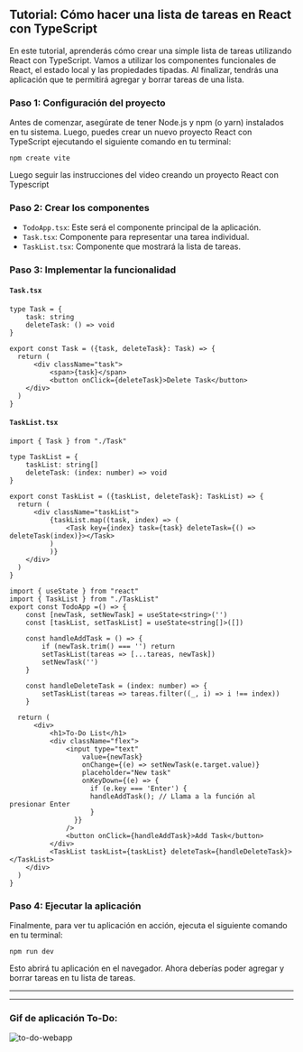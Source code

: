 ## Tutorial: Cómo hacer una lista de tareas en React con TypeScript

En este tutorial, aprenderás cómo crear una simple lista de tareas utilizando React con TypeScript. Vamos a utilizar los componentes funcionales de React, el estado local y las propiedades tipadas. Al finalizar, tendrás una aplicación que te permitirá agregar y borrar tareas de una lista.

### Paso 1: Configuración del proyecto

Antes de comenzar, asegúrate de tener Node.js y npm (o yarn) instalados en tu sistema. Luego, puedes crear un nuevo proyecto React con TypeScript ejecutando el siguiente comando en tu terminal:

```
npm create vite
```

Luego seguir las instrucciones del video creando un proyecto React con Typescript

### Paso 2: Crear los componentes

- `TodoApp.tsx`: Este será el componente principal de la aplicación.
- `Task.tsx`: Componente para representar una tarea individual.
- `TaskList.tsx`: Componente que mostrará la lista de tareas.

### Paso 3: Implementar la funcionalidad

#### `Task.tsx`

```
type Task = {
    task: string
    deleteTask: () => void
}

export const Task = ({task, deleteTask}: Task) => {
  return (
      <div className="task">
          <span>{task}</span>
          <button onClick={deleteTask}>Delete Task</button>
    </div>
  )
}
```

#### `TaskList.tsx`

```
import { Task } from "./Task"

type TaskList = {
    taskList: string[]
    deleteTask: (index: number) => void
}

export const TaskList = ({taskList, deleteTask}: TaskList) => {
  return (
      <div className="taskList">
          {taskList.map((task, index) => (
              <Task key={index} task={task} deleteTask={() => deleteTask(index)}></Task>
          )
          )}
    </div>
  )
}
```

```
import { useState } from "react"
import { TaskList } from "./TaskList"
export const TodoApp =() => {
    const [newTask, setNewTask] = useState<string>('')
    const [taskList, setTaskList] = useState<string[]>([])

    const handleAddTask = () => {
        if (newTask.trim() === '') return
        setTaskList(tareas => [...tareas, newTask])
        setNewTask('')
    }

    const handleDeleteTask = (index: number) => {
        setTaskList(tareas => tareas.filter((_, i) => i !== index))
    }

  return (
      <div>
          <h1>To-Do List</h1>
          <div className="flex">
              <input type="text"
                  value={newTask}
                  onChange={(e) => setNewTask(e.target.value)}
                  placeholder="New task"
                  onKeyDown={(e) => {
                    if (e.key === 'Enter') {
                    handleAddTask(); // Llama a la función al presionar Enter
                    }
                }}
              />
              <button onClick={handleAddTask}>Add Task</button>
          </div>
          <TaskList taskList={taskList} deleteTask={handleDeleteTask}></TaskList>
    </div>
  )
}
```

### Paso 4: Ejecutar la aplicación

Finalmente, para ver tu aplicación en acción, ejecuta el siguiente comando en tu terminal:

```
npm run dev
```

Esto abrirá tu aplicación en el navegador. Ahora deberías poder agregar y borrar tareas en tu lista de tareas.

---
---

### Gif de aplicación To-Do:
![to-do-webapp](https://github.com/user-attachments/assets/4499766a-7bc4-4b44-b1ba-3a6e2a6bb0f1)
